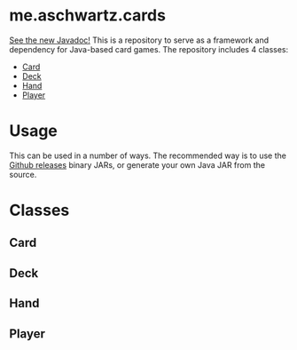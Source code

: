 # me.aschwartz.cards
[See the new Javadoc!](https://schwartzadev.github.io/cards/)
This is a repository to serve as a framework and dependency for Java-based card games. The repository includes 4 classes:
 * [Card](#card)
 * [Deck](#deck)
 * [Hand](#hand)
 * [Player](#player)
 
# Usage
This can be used in a number of ways. The recommended way is to use the [Github releases](https://github.com/schwartzadev/cards/releases) binary JARs, or generate your own Java JAR from the source.

# Classes

## Card

## Deck

## Hand

## Player
